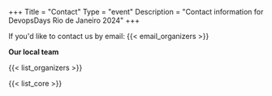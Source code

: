 +++
Title = "Contact"
Type = "event"
Description = "Contact information for DevopsDays Rio de Janeiro 2024"
+++

If you'd like to contact us by email: {{< email_organizers >}}

**Our local team**

{{< list_organizers >}}


{{< list_core >}}
